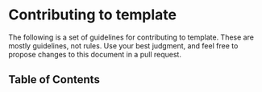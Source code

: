 # Contributing to template

The following is a set of guidelines for contributing to template. These are mostly guidelines, not rules. Use your best judgment, and feel free to propose changes to this document in a pull request.

## Table of Contents
